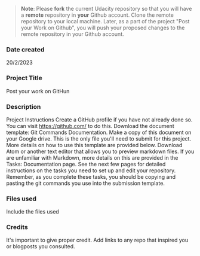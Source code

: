 >**Note**: Please **fork** the current Udacity repository so that you will have a **remote** repository in **your** Github account. Clone the remote repository to your local machine. Later, as a part of the project "Post your Work on Github", you will push your proposed changes to the remote repository in your Github account.

### Date created
20/2/2023

### Project Title
Post your work on GitHun

### Description
Project Instructions
Create a GitHub profile if you have not already done so. You can visit https://github.com/ to do this.
Download the document template: Git Commands Documentation. Make a copy of this document on your Google drive. This is the only file you'll need to submit for this project. More details on how to use this template are provided below.
Download Atom or another text editor that allows you to preview markdown files. If you are unfamiliar with Markdown, more details on this are provided in the Tasks: Documentation page.
See the next few pages for detailed instructions on the tasks you need to set up and edit your repository. Remember, as you complete these tasks, you should be copying and pasting the git commands you use into the submission template.

### Files used
Include the files used

### Credits
It's important to give proper credit. Add links to any repo that inspired you or blogposts you consulted.

